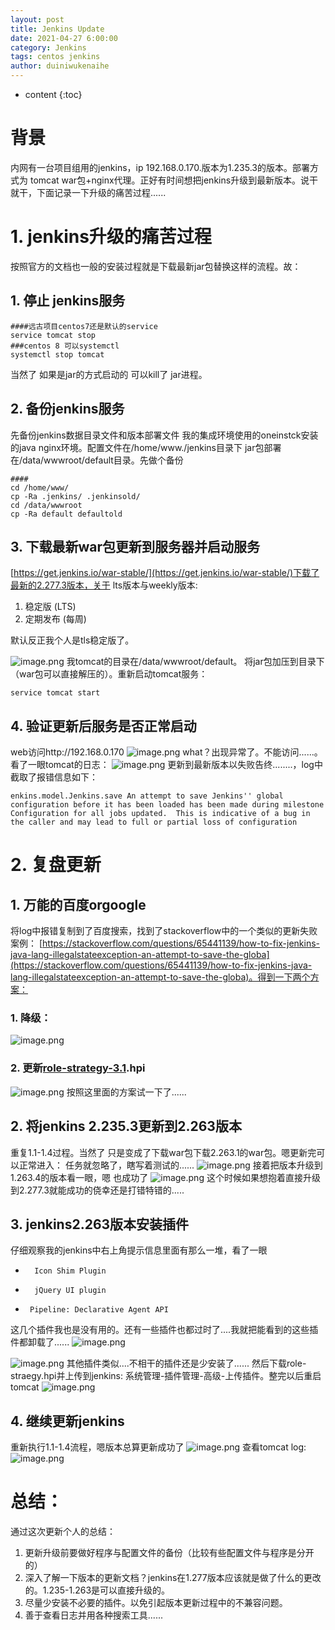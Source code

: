 ```yaml
---
layout: post
title: Jenkins Update
date: 2021-04-27 6:00:00
category: Jenkins
tags: centos jenkins
author: duiniwukenaihe
---
```

* content
{:toc}

# 背景
内网有一台项目组用的jenkins，ip 192.168.0.170.版本为1.235.3的版本。部署方式为 tomcat war包+nginx代理。正好有时间想把jenkins升级到最新版本。说干就干，下面记录一下升级的痛苦过程......
# 1. jenkins升级的痛苦过程
按照官方的文档也一般的安装过程就是下载最新jar包替换这样的流程。故：


## 1. 停止 jenkins服务


```
####远古项目centos7还是默认的service
service tomcat stop
###centos 8 可以systemctl
systemctl stop tomcat
```
当然了 如果是jar的方式启动的 可以kill了 jar进程。
## 2. 备份jenkins服务
先备份jenkins数据目录文件和版本部署文件
我的集成环境使用的oneinstck安装的java nginx环境。配置文件在/home/www./jenkins目录下
jar包部署在/data/wwwroot/default目录。先做个备份
```
####
cd /home/www/
cp -Ra .jenkins/ .jenkinsold/
cd /data/wwwroot
cp -Ra default defaultold
```
## 3. 下载最新war包更新到服务器并启动服务
[https://get.jenkins.io/war-stable/](https://get.jenkins.io/war-stable/)下载了最新的2.277.3版本，关于 lts版本与weekly版本:

1. 稳定版 (LTS)
1. 定期发布 (每周)

默认反正我个人是tls稳定版了。




![image.png](https://cdn.nlark.com/yuque/0/2021/png/2505271/1619497202008-d74a4ed5-029e-479d-b630-6c9cd9a16931.png#clientId=udb3a234d-1c09-4&from=paste&height=468&id=u43a7c0d6&margin=%5Bobject%20Object%5D&name=image.png&originHeight=468&originWidth=1286&originalType=binary&size=44046&status=done&style=none&taskId=uf49e8dce-67ee-4a1a-9328-4e700d6460b&width=1286)
我tomcat的目录在/data/wwwroot/default。 将jar包加压到目录下（war包可以直接解压的）。重新启动tomcat服务：
```
service tomcat start
```
## 4. 验证更新后服务是否正常启动
web访问http://192.168.0.170
![image.png](https://cdn.nlark.com/yuque/0/2021/png/2505271/1619505821713-2a57b652-c185-4fc4-aef0-74b2d240d6b6.png#clientId=udb3a234d-1c09-4&from=paste&height=719&id=u3100d189&margin=%5Bobject%20Object%5D&name=image.png&originHeight=719&originWidth=1272&originalType=binary&size=70134&status=done&style=none&taskId=uc8d4c6d5-0f06-4192-8835-ad41dff4d28&width=1272)
what？出现异常了。不能访问......。看了一眼tomcat的日志：
![image.png](https://cdn.nlark.com/yuque/0/2021/png/2505271/1619505865460-e9bc35e5-fd75-44a8-93f1-c885781c2bc9.png#clientId=udb3a234d-1c09-4&from=paste&height=671&id=u70f40c6e&margin=%5Bobject%20Object%5D&name=image.png&originHeight=671&originWidth=1518&originalType=binary&size=141043&status=done&style=none&taskId=u88b7a729-31f0-4b1d-b560-1896b4b323e&width=1518)
更新到最新版本以失败告终........，log中截取了报错信息如下：
```
enkins.model.Jenkins.save An attempt to save Jenkins'' global configuration before it has been loaded has been made during milestone Configuration for all jobs updated.  This is indicative of a bug in the caller and may lead to full or partial loss of configuration
```
# 2. 复盘更新
## 1. 万能的百度orgoogle
将log中报错复制到了百度搜索，找到了stackoverflow中的一个类似的更新失败案例：
[https://stackoverflow.com/questions/65441139/how-to-fix-jenkins-java-lang-illegalstateexception-an-attempt-to-save-the-globa](https://stackoverflow.com/questions/65441139/how-to-fix-jenkins-java-lang-illegalstateexception-an-attempt-to-save-the-globa)。得到一下两个方案：
### 1. 降级：
![image.png](https://cdn.nlark.com/yuque/0/2021/png/2505271/1619506213835-13e85984-9190-48ac-8023-e4d89c5066c2.png#clientId=udb3a234d-1c09-4&from=paste&height=247&id=u46ba7969&margin=%5Bobject%20Object%5D&name=image.png&originHeight=247&originWidth=868&originalType=binary&size=21903&status=done&style=none&taskId=ude2169af-bffd-48dd-a977-873a8a8fb91&width=868)
### 2. 更新[role-strategy-3.1](https://github.com/jenkinsci/role-strategy-plugin/releases/tag/role-strategy-3.1).hpi
![image.png](https://cdn.nlark.com/yuque/0/2021/png/2505271/1619506239562-81b69685-2eb8-46fa-a516-0030a0d5fe1d.png#clientId=udb3a234d-1c09-4&from=paste&height=420&id=ufa991067&margin=%5Bobject%20Object%5D&name=image.png&originHeight=420&originWidth=1099&originalType=binary&size=36415&status=done&style=none&taskId=u9892f2c2-b6f5-4b18-8b25-05cf0f242b2&width=1099)
按照这里面的方案试一下了......
## 2. 将jenkins 2.235.3更新到2.263版本
重复1.1-1.4过程。当然了 只是变成了下载war包下载2.263.1的war包。嗯更新完可以正常进入：
任务就忽略了，瞎写着测试的......
![image.png](https://cdn.nlark.com/yuque/0/2021/png/2505271/1619506542215-1faf8b3e-7814-4dd9-8d5b-fe505d1f8a99.png#clientId=udb3a234d-1c09-4&from=paste&height=755&id=ub61ae7d3&margin=%5Bobject%20Object%5D&name=image.png&originHeight=755&originWidth=1249&originalType=binary&size=197566&status=done&style=none&taskId=uc4815ce4-d1a6-4910-b513-b7658ceff55&width=1249)
接着把版本升级到1.263.4的版本看一眼，嗯 也成功了
![image.png](https://cdn.nlark.com/yuque/0/2021/png/2505271/1619506506883-6101e47a-f642-426d-8e1d-39e7162bebcb.png#clientId=udb3a234d-1c09-4&from=paste&height=652&id=u530a236d&margin=%5Bobject%20Object%5D&name=image.png&originHeight=652&originWidth=1261&originalType=binary&size=175129&status=done&style=none&taskId=ua19951dd-c523-4b0b-9705-f3e438aa443&width=1261)
这个时候如果想抱着直接升级到2.277.3就能成功的侥幸还是打错特错的.....
## 3. jenkins2.263版本安装插件
仔细观察我的jenkins中右上角提示信息里面有那么一堆，看了一眼

-       Icon Shim Plugin
-       jQuery UI plugin
-      Pipeline: Declarative Agent API

这几个插件我也是没有用的。还有一些插件也都过时了....我就把能看到的这些插件都卸载了......
![image.png](https://cdn.nlark.com/yuque/0/2021/png/2505271/1619506784231-eb9c958a-4590-4c31-be95-f50d475bbc74.png#clientId=udb3a234d-1c09-4&from=paste&height=891&id=u67e86668&margin=%5Bobject%20Object%5D&name=image.png&originHeight=891&originWidth=1628&originalType=binary&size=125606&status=done&style=none&taskId=u867486ec-6b6e-4777-8361-9fd697187ea&width=1628)


![image.png](https://cdn.nlark.com/yuque/0/2021/png/2505271/1619507099490-b4cd5b6d-4119-4695-94c8-7e65d994461c.png#clientId=udb3a234d-1c09-4&from=paste&height=622&id=u6cc1e57e&margin=%5Bobject%20Object%5D&name=image.png&originHeight=622&originWidth=1460&originalType=binary&size=67241&status=done&style=none&taskId=uc2d5e971-0650-4151-ade4-c20e136615c&width=1460)
其他插件类似....不相干的插件还是少安装了......
然后下载role-straegy.hpi并上传到jenkins:
系统管理-插件管理-高级-上传插件。整完以后重启tomcat
![image.png](https://cdn.nlark.com/yuque/0/2021/png/2505271/1619507163565-c0d966fa-9257-4948-a69a-afdc34cbfe25.png#clientId=udb3a234d-1c09-4&from=paste&height=631&id=u4dcc98b2&margin=%5Bobject%20Object%5D&name=image.png&originHeight=631&originWidth=1727&originalType=binary&size=161760&status=done&style=none&taskId=ue70f993b-f09b-48a6-8817-bb123d93a38&width=1727)
## 4. 继续更新jenkins
重新执行1.1-1.4流程，嗯版本总算更新成功了
![image.png](https://cdn.nlark.com/yuque/0/2021/png/2505271/1619507289210-52b9ac0a-34d0-466b-8fbe-b456f88862e8.png#clientId=udb3a234d-1c09-4&from=paste&height=820&id=u920d312b&margin=%5Bobject%20Object%5D&name=image.png&originHeight=820&originWidth=1645&originalType=binary&size=99897&status=done&style=none&taskId=u5f162cdf-7b48-45dc-843a-c77c45d1359&width=1645)
查看tomcat log:
![image.png](https://cdn.nlark.com/yuque/0/2021/png/2505271/1619507316359-e6f22043-f486-4ee9-b896-a23c80b65306.png#clientId=udb3a234d-1c09-4&from=paste&height=610&id=u0ab9c8b9&margin=%5Bobject%20Object%5D&name=image.png&originHeight=610&originWidth=1610&originalType=binary&size=170704&status=done&style=none&taskId=uc0a205dc-7286-480f-9949-36b8d053cd3&width=1610)
# 总结：
通过这次更新个人的总结：

1. 更新升级前要做好程序与配置文件的备份（比较有些配置文件与程序是分开的）
1. 深入了解一下版本的更新文档？jenkins在1.277版本应该就是做了什么的更改的。1.235-1.263是可以直接升级的。
1. 尽量少安装不必要的插件。以免引起版本更新过程中的不兼容问题。
1. 善于查看日志并用各种搜索工具......





